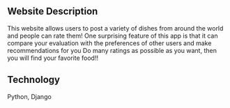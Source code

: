 ## Website Description
This website allows users to post a variety of dishes from around the world and people can rate them!
One surprising feature of this app is that it can compare your evaluation with the preferences of other users and make recommendations for you
Do many ratings as possible as you want, then you will find your favorite food!!

## Technology
Python, Django

